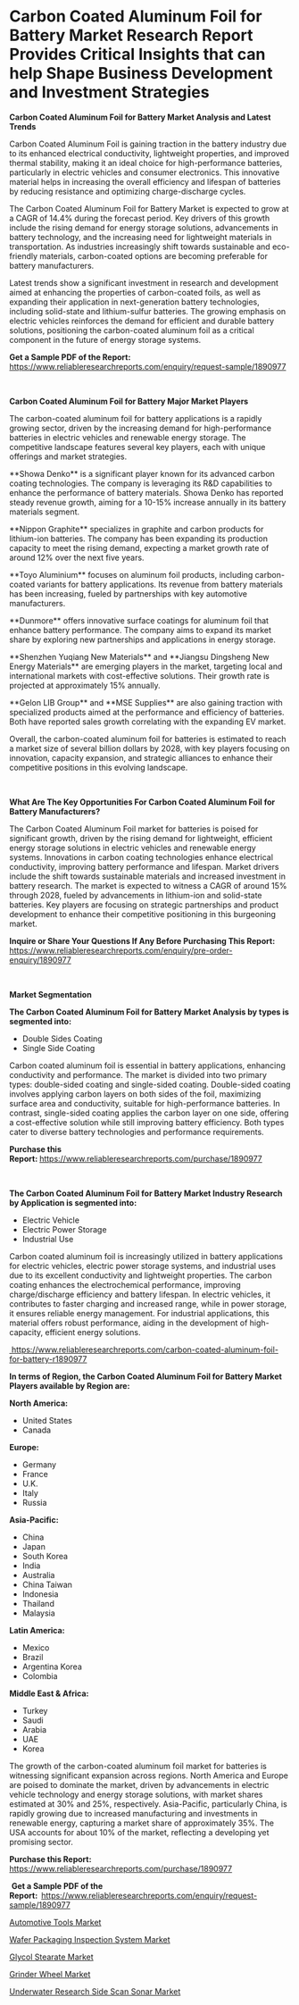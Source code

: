 <p><h1>Carbon Coated Aluminum Foil for Battery Market Research Report Provides Critical Insights that can help Shape Business Development and Investment Strategies</h1></p><p><strong>Carbon Coated Aluminum Foil for Battery Market Analysis and Latest Trends</strong></p>
<p><p>Carbon Coated Aluminum Foil is gaining traction in the battery industry due to its enhanced electrical conductivity, lightweight properties, and improved thermal stability, making it an ideal choice for high-performance batteries, particularly in electric vehicles and consumer electronics. This innovative material helps in increasing the overall efficiency and lifespan of batteries by reducing resistance and optimizing charge-discharge cycles.</p><p>The Carbon Coated Aluminum Foil for Battery Market is expected to grow at a CAGR of 14.4% during the forecast period. Key drivers of this growth include the rising demand for energy storage solutions, advancements in battery technology, and the increasing need for lightweight materials in transportation. As industries increasingly shift towards sustainable and eco-friendly materials, carbon-coated options are becoming preferable for battery manufacturers.</p><p>Latest trends show a significant investment in research and development aimed at enhancing the properties of carbon-coated foils, as well as expanding their application in next-generation battery technologies, including solid-state and lithium-sulfur batteries. The growing emphasis on electric vehicles reinforces the demand for efficient and durable battery solutions, positioning the carbon-coated aluminum foil as a critical component in the future of energy storage systems.</p></p>
<p><strong>Get a Sample PDF of the Report:&nbsp;</strong> <a href="https://www.reliableresearchreports.com/enquiry/request-sample/1890977?utm_campaign=2128&utm_medium=2&utm_source=Github&utm_content=ia&utm_term=04022025&utm_id=carbon-coated-aluminum-foil-for-battery">https://www.reliableresearchreports.com/enquiry/request-sample/1890977</a></p>
<p>&nbsp;</p>
<p><strong>Carbon Coated Aluminum Foil for Battery Major Market Players</strong></p>
<p><p>The carbon-coated aluminum foil for battery applications is a rapidly growing sector, driven by the increasing demand for high-performance batteries in electric vehicles and renewable energy storage. The competitive landscape features several key players, each with unique offerings and market strategies.</p><p>**Showa Denko** is a significant player known for its advanced carbon coating technologies. The company is leveraging its R&D capabilities to enhance the performance of battery materials. Showa Denko has reported steady revenue growth, aiming for a 10-15% increase annually in its battery materials segment.</p><p>**Nippon Graphite** specializes in graphite and carbon products for lithium-ion batteries. The company has been expanding its production capacity to meet the rising demand, expecting a market growth rate of around 12% over the next five years.</p><p>**Toyo Aluminium** focuses on aluminum foil products, including carbon-coated variants for battery applications. Its revenue from battery materials has been increasing, fueled by partnerships with key automotive manufacturers.</p><p>**Dunmore** offers innovative surface coatings for aluminum foil that enhance battery performance. The company aims to expand its market share by exploring new partnerships and applications in energy storage.</p><p>**Shenzhen Yuqiang New Materials** and **Jiangsu Dingsheng New Energy Materials** are emerging players in the market, targeting local and international markets with cost-effective solutions. Their growth rate is projected at approximately 15% annually.</p><p>**Gelon LIB Group** and **MSE Supplies** are also gaining traction with specialized products aimed at the performance and efficiency of batteries. Both have reported sales growth correlating with the expanding EV market.</p><p>Overall, the carbon-coated aluminum foil for batteries is estimated to reach a market size of several billion dollars by 2028, with key players focusing on innovation, capacity expansion, and strategic alliances to enhance their competitive positions in this evolving landscape.</p></p>
<p>&nbsp;</p>
<p><strong>What Are The Key Opportunities For Carbon Coated Aluminum Foil for Battery Manufacturers?</strong></p>
<p><p>The Carbon Coated Aluminum Foil market for batteries is poised for significant growth, driven by the rising demand for lightweight, efficient energy storage solutions in electric vehicles and renewable energy systems. Innovations in carbon coating technologies enhance electrical conductivity, improving battery performance and lifespan. Market drivers include the shift towards sustainable materials and increased investment in battery research. The market is expected to witness a CAGR of around 15% through 2028, fueled by advancements in lithium-ion and solid-state batteries. Key players are focusing on strategic partnerships and product development to enhance their competitive positioning in this burgeoning market.</p></p>
<p><strong>Inquire or Share Your Questions If Any Before Purchasing This Report:</strong> <a href="https://www.reliableresearchreports.com/enquiry/pre-order-enquiry/1890977?utm_campaign=2128&utm_medium=2&utm_source=Github&utm_content=ia&utm_term=04022025&utm_id=carbon-coated-aluminum-foil-for-battery">https://www.reliableresearchreports.com/enquiry/pre-order-enquiry/1890977</a></p>
<p>&nbsp;</p>
<p><strong>Market Segmentation</strong></p>
<p><strong>The Carbon Coated Aluminum Foil for Battery Market Analysis by types is segmented into:</strong></p>
<p><ul><li>Double Sides Coating</li><li>Single Side Coating</li></ul></p>
<p><p>Carbon coated aluminum foil is essential in battery applications, enhancing conductivity and performance. The market is divided into two primary types: double-sided coating and single-sided coating. Double-sided coating involves applying carbon layers on both sides of the foil, maximizing surface area and conductivity, suitable for high-performance batteries. In contrast, single-sided coating applies the carbon layer on one side, offering a cost-effective solution while still improving battery efficiency. Both types cater to diverse battery technologies and performance requirements.</p></p>
<p><strong>Purchase this Report:&nbsp;</strong><a href="https://www.reliableresearchreports.com/purchase/1890977?utm_campaign=2128&utm_medium=2&utm_source=Github&utm_content=ia&utm_term=04022025&utm_id=carbon-coated-aluminum-foil-for-battery">https://www.reliableresearchreports.com/purchase/1890977</a></p>
<p>&nbsp;</p>
<p><strong>The Carbon Coated Aluminum Foil for Battery Market Industry Research by Application is segmented into:</strong></p>
<p><ul><li>Electric Vehicle</li><li>Electric Power Storage</li><li>Industrial Use</li></ul></p>
<p><p>Carbon coated aluminum foil is increasingly utilized in battery applications for electric vehicles, electric power storage systems, and industrial uses due to its excellent conductivity and lightweight properties. The carbon coating enhances the electrochemical performance, improving charge/discharge efficiency and battery lifespan. In electric vehicles, it contributes to faster charging and increased range, while in power storage, it ensures reliable energy management. For industrial applications, this material offers robust performance, aiding in the development of high-capacity, efficient energy solutions.</p></p>
<p><a href="https://www.reliableresearchreports.com/carbon-coated-aluminum-foil-for-battery-r1890977?utm_campaign=2128&utm_medium=2&utm_source=Github&utm_content=ia&utm_term=04022025&utm_id=carbon-coated-aluminum-foil-for-battery">&nbsp;https://www.reliableresearchreports.com/carbon-coated-aluminum-foil-for-battery-r1890977</a></p>
<p><strong>In terms of Region, the Carbon Coated Aluminum Foil for Battery Market Players available by Region are:</strong></p>
<p>
    <p> <strong> North America: </strong>
        <ul>
            <li>United States</li>
            <li>Canada</li>
        </ul>
        </p> 
    <p> <strong> Europe: </strong>
        <ul>
            <li>Germany</li>
            <li>France</li>
            <li>U.K.</li>
            <li>Italy</li>
            <li>Russia</li>
        </ul>
        </p> 
    <p> <strong> Asia-Pacific: </strong>
        <ul>
            <li>China</li>
            <li>Japan</li>
            <li>South Korea</li>
            <li>India</li>
            <li>Australia</li>
            <li>China Taiwan</li>
            <li>Indonesia</li>
            <li>Thailand</li>
            <li>Malaysia</li>
        </ul>
        </p> 
    <p> <strong> Latin America: </strong>
        <ul>
            <li>Mexico</li>
            <li>Brazil</li>
            <li>Argentina Korea</li>
            <li>Colombia</li>
        </ul>
        </p> 
    <p> <strong> Middle East & Africa: </strong>
        <ul>
            <li>Turkey</li>
            <li>Saudi</li>
            <li>Arabia</li>
            <li>UAE</li>
            <li>Korea</li>
        </ul>
    </p>
    </p>
<p><p>The growth of the carbon-coated aluminum foil market for batteries is witnessing significant expansion across regions. North America and Europe are poised to dominate the market, driven by advancements in electric vehicle technology and energy storage solutions, with market shares estimated at 30% and 25%, respectively. Asia-Pacific, particularly China, is rapidly growing due to increased manufacturing and investments in renewable energy, capturing a market share of approximately 35%. The USA accounts for about 10% of the market, reflecting a developing yet promising sector.</p></p>
<p><strong>Purchase this Report: </strong><a href="https://www.reliableresearchreports.com/purchase/1890977?utm_campaign=2128&utm_medium=2&utm_source=Github&utm_content=ia&utm_term=04022025&utm_id=carbon-coated-aluminum-foil-for-battery">https://www.reliableresearchreports.com/purchase/1890977</a></p>
<p>&nbsp;<strong>Get a Sample PDF of the Report:&nbsp;&nbsp;</strong><a href="https://www.reliableresearchreports.com/enquiry/request-sample/1890977?utm_campaign=2128&utm_medium=2&utm_source=Github&utm_content=ia&utm_term=04022025&utm_id=carbon-coated-aluminum-foil-for-battery">https://www.reliableresearchreports.com/enquiry/request-sample/1890977</a></p>
<p><strong></strong></p>
<p><p><a href="https://www.linkedin.com/pulse/insightson-automotive-tools-market-examining-markets-progress-yxgmc?utm_campaign=2128&utm_medium=2&utm_source=Github&utm_content=ia&utm_term=04022025&utm_id=carbon-coated-aluminum-foil-for-battery">Automotive Tools Market</a></p><p><a href="https://www.linkedin.com/pulse/emerging-wafer-packaging-inspection-system-market-opportunities-7yc7c?utm_campaign=2128&utm_medium=2&utm_source=Github&utm_content=ia&utm_term=04022025&utm_id=carbon-coated-aluminum-foil-for-battery">Wafer Packaging Inspection System Market</a></p><p><a href="https://www.linkedin.com/pulse/glycol-stearate-market-global-analysis-trends-forecasts-706jf?utm_campaign=2128&utm_medium=2&utm_source=Github&utm_content=ia&utm_term=04022025&utm_id=carbon-coated-aluminum-foil-for-battery">Glycol Stearate Market</a></p><p><a href="https://www.linkedin.com/pulse/evaluating-grinder-wheel-market-2025-2032-trends-growth-136-h3wmc?utm_campaign=2128&utm_medium=2&utm_source=Github&utm_content=ia&utm_term=04022025&utm_id=carbon-coated-aluminum-foil-for-battery">Grinder Wheel Market</a></p><p><a href="https://www.linkedin.com/pulse/underwater-research-side-scan-sonar-market-analysis-sizetrends-xkzpc?utm_campaign=2128&utm_medium=2&utm_source=Github&utm_content=ia&utm_term=04022025&utm_id=carbon-coated-aluminum-foil-for-battery">Underwater Research Side Scan Sonar Market</a></p></p>